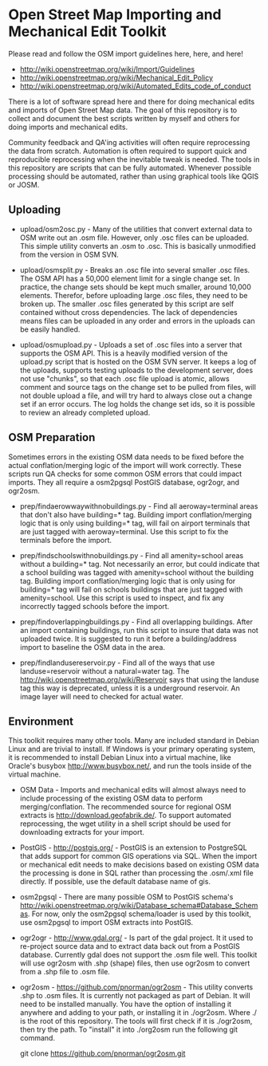 Open Street Map Importing and Mechanical Edit Toolkit
==================

Please read and follow the OSM import guidelines here, here, and here!

- http://wiki.openstreetmap.org/wiki/Import/Guidelines
- http://wiki.openstreetmap.org/wiki/Mechanical_Edit_Policy
- http://wiki.openstreetmap.org/wiki/Automated_Edits_code_of_conduct

There is a lot of software spread here and there for doing mechanical edits and imports of Open Street Map data. The goal of this repository is to collect and document the best scripts written by myself and others for doing imports and mechanical edits.

Community feedback and QA'ing activities will often require reprocessing the data from scratch. Automation is often required to support quick and reproducible reprocessing when the inevitable tweak is needed. The tools in this repository are scripts that can be fully automated. Whenever possible processing should be automated, rather than using graphical tools like QGIS or JOSM.

Uploading
------------------

 - upload/osm2osc.py - Many of the utilities that convert external data to OSM write out an .osm file. However, only .osc files can be uploaded. This simple utility converts an .osm to .osc. This is basically unmodified from the version in OSM SVN.

 - upload/osmsplit.py - Breaks an .osc file into several smaller .osc files. The OSM API has a 50,000 element limit for a single change set. In practice, the change sets should be kept much smaller, around 10,000 elements. Therefor, before uploading large .osc files, they need to be broken up. The smaller .osc files generated by this script are self contained without cross dependencies. The lack of dependencies means files can be uploaded in any order and errors in the uploads can be easily handled.

 - upload/osmupload.py - Uploads a set of .osc files into a server that supports the OSM API. This is a heavily modified version of the upload.py script that is hosted on the OSM SVN server. It keeps a log of the uploads, supports testing uploads to the development server, does not use "chunks", so that each .osc file upload is atomic, allows comment and source tags on the change set to be pulled from files, will not double upload a file, and will try hard to always close out a change set if an error occurs. The log holds the change set ids, so it is possible to review an already completed upload.

OSM Preparation
------------------

Sometimes errors in the existing OSM data needs to be fixed before the actual conflation/merging logic of the import will work correctly. These scripts run QA checks for some common OSM errors that could impact imports. They all 
require a osm2pgsql PostGIS database, ogr2ogr, and ogr2osm.

 - prep/findaerowwaywithnobuildings.py - Find all aeroway=terminal areas that don't also have building=* tag. Building import conflation/merging logic that is only using building=* tag, will fail on airport terminals that are just tagged with aeroway=terminal. Use this script to fix the terminals before the import.

 - prep/findschoolswithnobuildings.py - Find all amenity=school areas without a building=* tag. Not necessarily an error, but could indicate that a school building was tagged with amenity=school without the building tag. Building import conflation/merging logic that is only using for building=* tag will fail on schools buildings that are just tagged with amenity=school. Use this script is used to inspect, and fix any incorrectly tagged schools before the import.

 - prep/findoverlappingbuildings.py - Find all overlapping buildings. After an import containing buildings, run this script to insure that data was not uploaded twice. It is suggested to run it before a building/address import to baseline the OSM data in the area. 

 - prep/findlandusereservoir.py - Find all of the ways that use landuse=reservoir without a natural=water tag. The http://wiki.openstreetmap.org/wiki/Reservoir says that using the landuse tag this way is deprecated, unless it is a underground reservoir. An image layer will need to checked for actual water.

Environment
-----------------

This toolkit requires many other tools. Many are included standard in Debian Linux and are trivial to install. If Windows is your primary operating system, it is recommended to install Debian Linux into a virtual machine, like Oracle's busybox http://www.busybox.net/, and run the tools inside of the virtual machine. 

 - OSM Data - Imports and mechanical edits will almost always need to include processing of the existing OSM data to perform merging/conflation. The recommended source for regional OSM extracts is http://download.geofabrik.de/. To support automated reprocessing, the wget utility in a shell script should be used for downloading extracts for your import.

 - PostGIS - http://postgis.org/ - PostGIS is an extension to PostgreSQL that adds support for common GIS operations via SQL. When the import or mechanical edit needs to make decisions based on existing OSM data the processing is done in SQL rather than processing the .osm/.xml file directly. If possible, use the default database name of gis.

 - osm2pgsql - There are many possible OSM to PostGIS schema's http://wiki.openstreetmap.org/wiki/Database_schema#Database_Schemas. For now, only the osm2pgsql schema/loader is used by this toolkit, use osm2pgsql to import OSM extracts into PostGIS.

 - ogr2ogr - http://www.gdal.org/ - Is part of the gdal project. It it used to re-project source data and to extract data back out from a PostGIS database. Currently gdal does not support the .osm file well. This toolkit will use ogr2osm with .shp (shape) files, then use ogr2osm to convert from a .shp file to .osm file.

 - ogr2osm - https://github.com/pnorman/ogr2osm - This utility converts .shp to .osm files. It is currently not packaged as part of Debian. It will need to be installed manually. You have the option of installing it anywhere and adding to your path, or installing it in ./ogr2osm. Where ./ is the root of this repository. The tools will first check if it is ./ogr2osm, then try the path. To "install" it into ./org2osm run the following git command.

    git clone https://github.com/pnorman/ogr2osm.git









